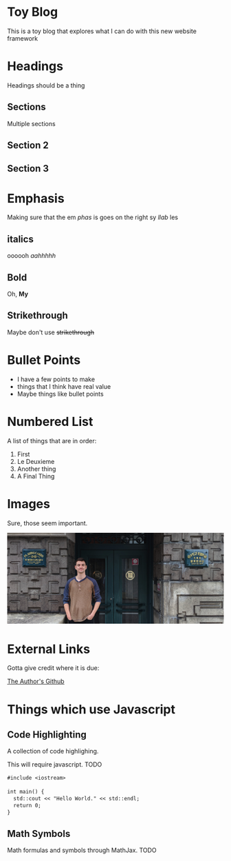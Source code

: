 Toy Blog
===============================================================================

This is a toy blog that explores what I can do with this new website framework

Headings
===============================================================================

Headings should be a thing

Sections
-------------------------------------------------------------------------------

Multiple sections

Section 2
-------------------------------------------------------------------------------

Section 3
-------------------------------------------------------------------------------

Emphasis
===============================================================================

Making sure that the em _phas_ is goes on the right sy _llab_ les


italics
-------------------------------------------------------------------------------

oooooh _aahhhhh_

Bold
-------------------------------------------------------------------------------

Oh, **My**

Strikethrough
-------------------------------------------------------------------------------

Maybe don't use ~~strikethrough~~

Bullet Points
===============================================================================

- I have a few points to make
- things that I think have real value
- Maybe things like bullet points

Numbered List
===============================================================================

A list of things that are in order:

1. First
2. Le Deuxieme
3. Another thing
4. A Final Thing

Images
===============================================================================

Sure, those seem important.

![The Author](/image/landing.jpg "Portrait of a Man on Fire") 

External Links
===============================================================================

Gotta give credit where it is due:

[The Author's Github](http://www.github.com/trevordblack "We don't go to Ravenholm...")

Things which use Javascript
===============================================================================

Code Highlighting
-------------------------------------------------------------------------------

A collection of code highlighing.

This will require javascript. TODO

```
#include <iostream>

int main() {
  std::cout << "Hello World." << std::endl;
  return 0;
}
```

Math Symbols
-------------------------------------------------------------------------------

Math formulas and symbols through MathJax. TODO




